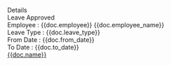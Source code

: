Details<br>
Leave Approved <br>
Employee : {{doc.employee}} {{doc.employee_name}}<br>
Leave Type : {{doc.leave_type}}<br>
From Date : {{doc.from_date}}<br>
To Date : {{doc.to_date}}<br>
<a href="{{frappe.utils.get_url_to_form(doc.doctype, doc.name)}}">{{doc.name}}</a>